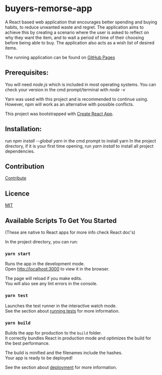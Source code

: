 
# buyers-remorse-app

A React based web application that encourages better spending and buying habits, to reduce unwanted waste and regret. The application aims to achieve this by creating a scenario where the user is asked to reflect on why they want the item, and to wait a period of time of their choosing before being able to buy. The application also acts as a wish list of desired items.

The running application can be found on [GitHub Pages](https://agiledev3.github.io/buyers-remorse-app)

## Prerequisites:

You will need _node.js_ which is included in most operating systems. You can check your version in the cmd prompt/terminal with _node -v_

Yarn was used with this project and is recommended to continue using. However, npm will work as an alternative with possible conflicts.

This project was bootstrapped with [Create React App](https://github.com/facebook/create-react-app).

## Installation:

run _npm install --global yarn_ in the cmd prompt to install yarn
In the project directory, if it is your first time opening, run _yarn install_ to install all project dependencies. 

## Contribution
[Contribute](https://github.com/agiledev3/buyers-remorse-app/CONTRIBUTING.md)

## Licence
[MIT](https://github.com/agiledev3/buyers-remorse-app/LICENCE.md)

## Available Scripts To Get You Started
(These are native to React apps for more info check React doc's)

In the project directory, you can run:

### `yarn start`

Runs the app in the development mode.\
Open [http://localhost:3000](http://localhost:3000) to view it in the browser.

The page will reload if you make edits.\
You will also see any lint errors in the console.

### `yarn test`

Launches the test runner in the interactive watch mode.\
See the section about [running tests](https://facebook.github.io/create-react-app/docs/running-tests) for more information.

### `yarn build`

Builds the app for production to the `build` folder.\
It correctly bundles React in production mode and optimizes the build for the best performance.

The build is minified and the filenames include the hashes.\
Your app is ready to be deployed!

See the section about [deployment](https://facebook.github.io/create-react-app/docs/deployment) for more information.
